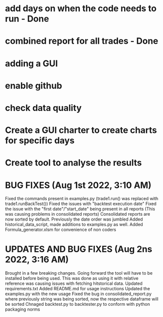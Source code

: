 # add days on when the code needs to run - Done
# combined report for all trades - Done
# adding a GUI
# enable github 
# check data quality
# Create a GUI charter to create charts for specific days
# Create tool to analyse the results



# BUG FIXES (Aug 1st 2022, 3:10 AM)
Fixed the commands present in examples.py (trade1.run() was replaced with trade1.runBackTest())
Fixed the issues with "backtest execution date"
Fixed the issue with the "first date"/"start_date" being present in all reports (This was causing problems in consolidated reports)
Consolidated reports are now sorted by default. Previously the date order was jumbled
Added historical_data_script, made additions to examples.py as well.
Added Formula_generator.xlsm for convenience of non coders


# UPDATES AND BUG FIXES (Aug 2ns 2022, 3:16 AM)
Brought in a few breaking changes. Going forward the tool will have to be installed before being used. This was done as using it with relative reference was causing issues with fetching hitstorical data.
Updated requirements.txt
Added README.md for usage instructions
Updated the examples.py with the new usage
Fixed the bug in consolidated_report.py where previously string was being sorted, now the respective dataframe will be sorted
Chnaged backtest.py to backtester.py to conform with python packaging norms
